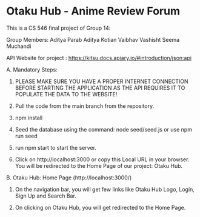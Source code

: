 # Otaku Hub - Anime Review Forum
This is a CS 546 final project of Group 14:

Group Members:
Aditya Parab
Aditya Kotian
Vaibhav Vashisht
Seema Muchandi

API Website for project : https://kitsu.docs.apiary.io/#introduction/json:api

A. Mandatory Steps:

1. PLEASE MAKE SURE YOU HAVE A PROPER INTERNET CONNECTION BEFORE STARTING THE APPLICATION AS THE API REQUIRES IT TO POPULATE THE DATA TO THE WEBSITE!

2. Pull the code from the main branch from the repository.

3. npm install 

4. Seed the database using the command: node seed/seed.js or use npm run seed

5. run npm start to start the server.

6. Click on http://localhost:3000 or copy this Local URL in your browser. You will be redirected to the Home Page of our project: Otaku Hub.

B. Otaku Hub: Home Page (http://localhost:3000/)

1. On the navigation bar, you will get few links like Otaku Hub Logo, Login, Sign Up and Search Bar.

2. On clicking on Otaku Hub, you will get redirected to the Home Page.
